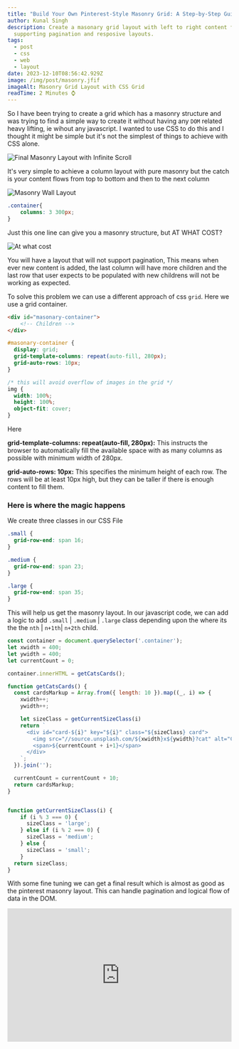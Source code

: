```yaml
---
title: "Build Your Own Pinterest-Style Masonry Grid: A Step-by-Step Guide"
author: Kunal Singh
description: Create a masonary grid layout with left to right content flow,
  supporting pagination and resposive layouts.
tags:
  - post
  - css
  - web
  - layout
date: 2023-12-10T08:56:42.929Z
image: /img/post/masonry.jfif
imageAlt: Masonry Grid Layout with CSS Grid
readTime: 2 Minutes ⌚
---
```

So I have been trying to create a grid which has a masonry structure and was trying to find a simple way to create it without having any `DOM` related heavy lifting, ie wihout any javascript. I wanted to use CSS to do this and I thought it might be simple but it's not the simplest of things to achieve with CSS alone.

![Final Masonry Layout with Infinite Scroll](/img/post/masonry-grid-layout-infinite-scroll-1-.gif)



It's very simple to achieve a column layout with pure masonry but the catch is your content flows from top to bottom and then to the next column

![Masonry Wall Layout](/img/post/image-275.png)

```css
.container{
    columns: 3 300px;
}
```

Just this one line can give you a masonry structure, but AT WHAT COST?

![At what cost ](https://media1.tenor.com/m/dW-Pb6qvsq8AAAAd/thanos-infinity-war.gif)

You will have a layout that will not support pagination, This means when ever new content is added, the last column will have more children and the last row that user expects to be populated with new childrens will not be working as expected.

To solve this problem we can use a different approach of css `grid`. Here we use a grid container.

```html
<div id="masonary-container">
    <!-- Children -->
</div>
```

```css
#masonary-container {
  display: grid;
  grid-template-columns: repeat(auto-fill, 280px);
  grid-auto-rows: 10px;
}

/* this will avoid overflow of images in the grid */
img {
  width: 100%;
  height: 100%;
  object-fit: cover;
}
```

Here

**grid-template-columns: repeat(auto-fill, 280px):** This instructs the browser to automatically fill the available space with as many columns as possible with minimum width of 280px.

**grid-auto-rows: 10px:** This specifies the minimum height of each row. The rows will be at least 10px high, but they can be taller if there is enough content to fill them.

### Here is where the magic happens

We create three classes in our CSS File

```css
.small {
  grid-row-end: span 16;
}

.medium {
  grid-row-end: span 23;
}

.large {
  grid-row-end: span 35;
}
```

This will help us get the masonry layout. In our javascript code, we can add a logic to add `.small` | `.medium` | `.large` class depending upon the where its the the `nth` | `n+1th`| `n+2th` child.

```js
const container = document.querySelector('.container');
let xwidth = 400;
let ywidth = 400;
let currentCount = 0;

container.innerHTML = getCatsCards();

function getCatsCards() {
  const cardsMarkup = Array.from({ length: 10 }).map((_, i) => {
    xwidth++;
    ywidth++;

    let sizeClass = getCurrentSizeClass(i)
    return `
      <div id="card-${i}" key="${i}" class="${sizeClass} card">
        <img src="//source.unsplash.com/${xwidth}x${ywidth}?cat" alt="Cat Image">
        <span>${currentCount + i+1}</span>
      </div>
    `;
  }).join('');

  currentCount = currentCount + 10;
  return cardsMarkup;
}


function getCurrentSizeClass(i) {
    if (i % 3 === 0) {
      sizeClass = 'large';
    } else if (i % 2 === 0) {
      sizeClass = 'medium';
    } else {
      sizeClass = 'small';
    }
  return sizeClass;
}
```

With some fine tuning we can get a final result which is almost as good as the pinterest masonry layout. This can handle pagination and logical flow of data in the DOM.

<iframe height="300" style="width: 100% !important;" scrolling="no" title="masonary-grid-with-left-to-right-flow" src="https://codepen.io/singhkunal2050/embed/vYbPVNd?default-tab=result" frameborder="no" loading="lazy" allowtransparency="true" allowfullscreen="true">
  See the Pen <a href="https://codepen.io/singhkunal2050/pen/vYbPVNd">
  masonary-grid-with-left-to-right-flow</a> by Kunal SIngh  (<a href="https://codepen.io/singhkunal2050">@singhkunal2050</a>)
  on <a href="https://codepen.io">CodePen</a>.
</iframe>
